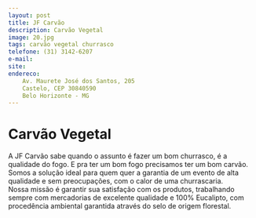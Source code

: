 ```yaml
---
layout: post
title: JF Carvão
description: Carvão Vegetal
image: 20.jpg
tags: carvão vegetal churrasco 
telefone: (31) 3142-6207
e-mail: 
site: 
endereco:
    Av. Maurete José dos Santos, 205 
    Castelo, CEP 30840590
    Belo Horizonte - MG
---
```


# Carvão Vegetal

A JF Carvão sabe quando o assunto é fazer um bom churrasco, é a qualidade do fogo. 
E pra ter um bom fogo precisamos ter um bom carvão.  
Somos a solução ideal para quem quer a garantia de um evento de alta qualidade e sem preocupações, com o calor
de uma churrascaria.  
Nossa missão é garantir sua satisfação com os produtos, trabalhando sempre com mercadorias de excelente qualidade 
e 100% Eucalipto, com procedência ambiental garantida através do selo de origem florestal.



